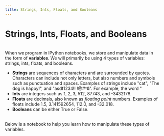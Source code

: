 ```yaml
---
title: Strings, Ints, Floats, and Booleans
---
```


# Strings, Ints, Floats, and Booleans

<br>
When we program in IPython notebooks, we store and manipulate data in the form of <b>variables</b>. We will primarily be using 4 types of variables: strings, ints, floats, and booleans.
<ul>
  <li><b>Strings</b> are sequences of characters and are surrounded by quotes. Characters can include not only letters, but also numbers and symbols such as punctuation and spaces. Examples of strings include "cat", "The dog is happy!", and "asdf1234!! !@#^&". For example, the word "</li>
  <li><b>Ints</b> are integers such as 1, 2, 3, 512, 87743, and -3432178.</li>
  <li><b>Floats</b> are decimals, also known as <i>floating point</i> numbers. Examples of floats include 1.5, 3.141592654, 112.0, and -32.018.</li>
  <li><b>Booleans</b> can be either True or False.
</ul>

<br>
Below is a notebook to help you learn how to manipulate these types of variables.
